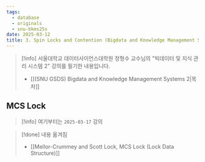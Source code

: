 ```yaml
---
tags:
  - database
  - originals
  - snu-bkms25s
date: 2025-03-12
title: 3. Spin Locks and Contention (Bigdata and Knowledge Management Systems 2, SNU GSDS)
---
```

> [!info] 서울대학교 데이터사이언스대학원 정형수 교수님의 "빅데이터 및 지식 관리 시스템 2" 강의를 필기한 내용입니다.
> - [[(SNU GSDS) Bigdata and Knowledge Management Systems 2|목차]]

## MCS Lock

> [!info] 여기부터는 `2025-03-17` 강의

> [!done] 내용 옮겨짐
> - [[Mellor-Crummey and Scott Lock, MCS Lock (Lock Data Structure)]]